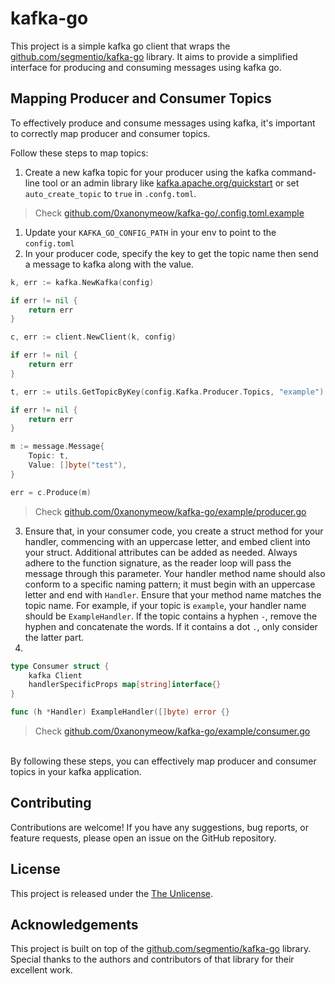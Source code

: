 # kafka-go

This project is a simple kafka go client that wraps the [github.com/segmentio/kafka-go](https://github.com/segmentio/kafka-go) library. It aims to provide a simplified interface for producing and consuming messages using kafka go.

## Mapping Producer and Consumer Topics

To effectively produce and consume messages using kafka, it's important to correctly map producer and consumer topics.

Follow these steps to map topics:

1. Create a new kafka topic for your producer using the kafka command-line tool or an admin library like [kafka.apache.org/quickstart](https://kafka.apache.org/quickstart) or set `auto_create_topic` to `true` in `.confg.toml`.

> Check [github.com/0xanonymeow/kafka-go/.config.toml.example](https://github.com/0xanonymeow/kafka-go/blob/main/.config.toml.example)

1. Update your `KAFKA_GO_CONFIG_PATH` in your env to point to the `config.toml`
2. In your producer code, specify the key to get the topic name then send a message to kafka along with the value.

```go
k, err := kafka.NewKafka(config)

if err != nil {
	return err
}

c, err := client.NewClient(k, config)

if err != nil {
	return err
}

t, err := utils.GetTopicByKey(config.Kafka.Producer.Topics, "example")

if err != nil {
	return err
}

m := message.Message{
	Topic: t,
	Value: []byte("test"),
}

err = c.Produce(m)
```

> Check [github.com/0xanonymeow/kafka-go/example/producer.go](https://github.com/0xanonymeow/kafka-go/blob/main/example/producer.go)

3. Ensure that, in your consumer code, you create a struct method for your handler, commencing with an uppercase letter, and embed client into your struct. Additional attributes can be added as needed. Always adhere to the function signature, as the reader loop will pass the message through this parameter. Your handler method name should also conform to a specific naming pattern; it must begin with an uppercase letter and end with `Handler`. Ensure that your method name matches the topic name. For example, if your topic is `example`, your handler name should be `ExampleHandler`. If the topic contains a hyphen `-`, remove the hyphen and concatenate the words. If it contains a dot `.`, only consider the latter part.
4.

```go
type Consumer struct {
	kafka Client
	handlerSpecificProps map[string]interface{}
}

func (h *Handler) ExampleHandler([]byte) error {}
```

> Check [github.com/0xanonymeow/kafka-go/example/consumer.go](https://github.com/0xanonymeow/kafka-go/blob/main/example/consumer.go)

<br/>
By following these steps, you can effectively map producer and consumer topics in your kafka application.

## Contributing

Contributions are welcome! If you have any suggestions, bug reports, or feature requests, please open an issue on the GitHub repository.

## License

This project is released under the [The Unlicense](https://choosealicense.com/licenses/unlicense/).

## Acknowledgements

This project is built on top of the [github.com/segmentio/kafka-go](https://github.com/segmentio/kafka-go) library. Special thanks to the authors and contributors of that library for their excellent work.
